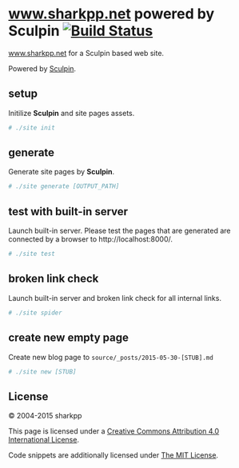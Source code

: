# www.sharkpp.net powered by Sculpin [![Build Status](https://travis-ci.org/sharkpp/www.sharkpp.net.svg?branch=master)](https://travis-ci.org/sharkpp/www.sharkpp.net)

www.sharkpp.net for a Sculpin based web site.

Powered by [Sculpin](http://sculpin.io).

## setup

Initilize **Sculpin** and site pages assets.

```bash
# ./site init
```

## generate

Generate site pages by **Sculpin**.

```bash
# ./site generate [OUTPUT_PATH]
```

## test with built-in server

Launch built-in server. Please test the pages that are generated are connected by a browser to http://localhost:8000/.

```bash
# ./site test
```

## broken link check

Launch built-in server and broken link check for all internal links.

```bash
# ./site spider
```

## create new empty page

Create new blog page to `source/_posts/2015-05-30-[STUB].md`

```bash
# ./site new [STUB]
```

## License

&copy; 2004-2015 sharkpp

This page is licensed under a [Creative Commons Attribution 4.0 International License](http://creativecommons.org/licenses/by/4.0/).

Code snippets are additionally licensed under [The MIT License](http://opensource.org/licenses/MIT).
